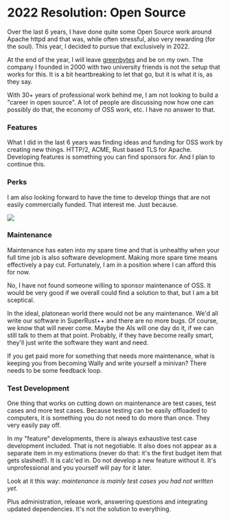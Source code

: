 # 2022 Resolution: Open Source

Over the last 6 years, I have done quite some Open Source work
around Apache httpd and that was, while often stressful, also
very rewarding (for the soul). This year, I decided to pursue that exclusively in 2022.

At the end of the year, I will leave [greenbytes](https://greenbytes.de) and
be on my own. The company I founded in 2000 with two university friends
is not the setup that works for this. It is a bit heartbreaking to let
that go, but it is what it is, as they say.

With 30+ years of professional work behind me, I am not looking to
build a "career in open source". A lot of people are discussing now
how one can possibly do that, the economy of OSS work, etc. I have
no answer to that.

### Features

What I did in the last 6 years was finding ideas and funding for
OSS work by creating new things. HTTP/2, ACME, Rust based TLS for
Apache. Developing features is something you can find sponsors for.
And I plan to continue this.

### Perks

I am also looking forward to have the time to develop things that
are not easily commercially funded. That interest me. Just because.

![](https://imgs.xkcd.com/comics/seat_selection.png)
### Maintenance

Maintenance has eaten into my spare time and that is unhealthy when
your full time job is also software development. Making more spare 
time means effectively a pay cut. Fortunately, I am in a position 
where I can afford this for now.

No, I have not found someone willing to sponsor maintenance of OSS.
It would be very good if we overall could find a solution to that, but
I am a bit sceptical.

In the ideal, platonean world there would not be any maintenance. We'd
all write our software in SuperRust++ and there are no more bugs. Of course,
we know that will never come. Maybe the AIs will one day do it, if
we can still talk to them at that point. Probably, if they have become
really smart, they'll just write the software they want and need.

If you get paid more for something that needs more maintenance, what
is keeping you from becoming Wally and write yourself a minivan? There
needs to be some feedback loop.

### Test Development

One thing that works on cutting down on maintenance are test cases, test
cases and more test cases. Because testing can be easily offloaded to
computers, it is something you do not need to do more than once. They
very easily pay off.

In my "feature" developments, there is always exhaustive test case
development included. That is not negotiable. It also does not appear
as a separate item in my estimations (never do that: it's the first
budget item that gets slashed!). It is calc'ed in. Do not develop
a new feature without it. It's unprofessional and you yourself will
pay for it later.

Look at it this way: *maintenance is mainly test cases you had not written yet*. 

Plus administration, release work, answering questions
and integrating updated dependencies. It's not the solution to everything.

